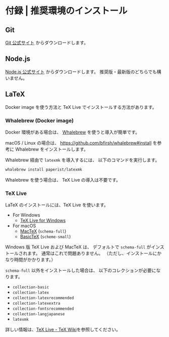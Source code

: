 # 付録 | 推奨環境のインストール

## Git

[Git 公式サイト](https://git-scm.com/) からダウンロードします。

## Node.js

[Node.js 公式サイト](https://nodejs.org/ja/) からダウンロードします。
推奨版・最新版のどちらでも構いません。

## LaTeX

Docker image を使う方法と TeX Live でインストールする方法があります。

### Whalebrew (Docker image)

Docker 環境がある場合は、
[Whalebrew](https://github.com/bfirsh/whalebrew) を使うと導入が簡単です。

macOS / Linux の場合は、
https://github.com/bfirsh/whalebrew#install を参考に
Whalebrew をインストールします。

Whalebrew 経由で `latexmk` を導入するには、
以下のコマンドを実行します。

```bash
whalebrew install paperist/latexmk
```

Whalebrew を使う場合は、
TeX Live の導入は不要です。

### TeX Live

LaTeX のインストールには、TeX Live を使います。

- For Windows
  - [TeX Live for Windows](http://mirror.ctan.org/systems/texlive/tlnet/install-tl-windows.exe)
- For macOS
  - [MacTeX](http://tug.org/cgi-bin/mactex-download/MacTeX.pkg) (`schema-full`)
  - [BasicTeX](http://tug.org/cgi-bin/mactex-download/BasicTeX.pkg) (`scheme-small`)

Windows 版 TeX Live および MacTeX は、
デフォルトで `schema-full` がインストールされます。
通常はこれで問題ありません。
（ただし、インストールにかなり時間がかかります。）

`schema-full` 以外をインストールした場合は、
以下のコレクションが必要になります。

- `collection-basic`
- `collection-latex`
- `collection-latexrecommended`
- `collection-latexextra`
- `collection-fontsrecommended`
- `collection-langjapanese`
- `latexmk`

詳しい情報は、[TeX Live - TeX Wiki](https://texwiki.texjp.org/?TeX%20Live)を参照してください。

